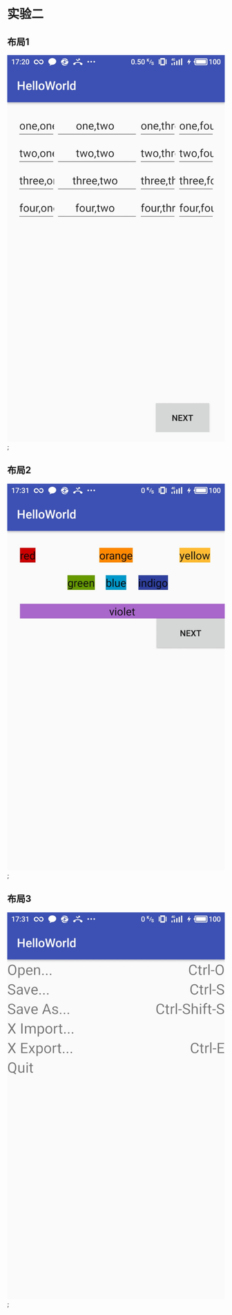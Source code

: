 # 实验二
## 布局1
![Alt text](https://github.com/mingxikay/learngit/blob/master/MyApplication/S70423-172017.jpg);
## 布局2
![Alt text](https://github.com/mingxikay/learngit/blob/master/MyApplication/S70423-173102.jpg);
## 布局3
![Alt text](https://github.com/mingxikay/learngit/blob/master/MyApplication/S70423-173118.jpg);
